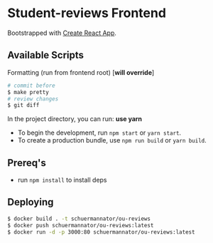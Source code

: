 # Student-reviews Frontend

Bootstrapped with [Create React App](https://github.com/facebook/create-react-app).

## Available Scripts

Formatting (run from frontend root) [**will override**]
```bash
# commit before 
$ make pretty
# review changes
$ git diff 
```

In the project directory, you can run: **use yarn**
- To begin the development, run `npm start` or `yarn start`.
- To create a production bundle, use `npm run build` or `yarn build`.

## Prereq's
- run `npm install` to install deps

## Deploying
```bash
$ docker build . -t schuermannator/ou-reviews
$ docker push schuermannator/ou-reviews:latest
$ docker run -d -p 3000:80 schuermannator/ou-reviews:latest
```
